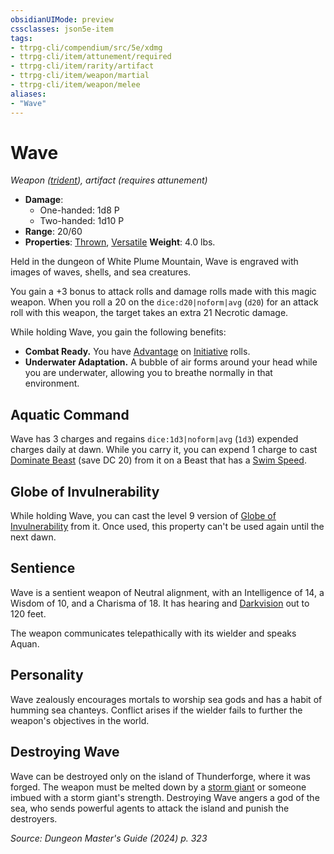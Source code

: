 ```yaml
---
obsidianUIMode: preview
cssclasses: json5e-item
tags:
- ttrpg-cli/compendium/src/5e/xdmg
- ttrpg-cli/item/attunement/required
- ttrpg-cli/item/rarity/artifact
- ttrpg-cli/item/weapon/martial
- ttrpg-cli/item/weapon/melee
aliases: 
- "Wave"
---
```

# Wave
*Weapon ([trident](3-Compendium/items/trident-xphb.md)), artifact (requires attunement)*  


- **Damage**:
  - One-handed: 1d8 P
  - Two-handed: 1d10 P
- **Range**: 20/60
- **Properties**: [Thrown](3-Compendium/rules/item-properties.md#Thrown), [Versatile](3-Compendium/rules/item-properties.md#Versatile)
**Weight**: 4.0 lbs.

Held in the dungeon of White Plume Mountain, Wave is engraved with images of waves, shells, and sea creatures.

You gain a +3 bonus to attack rolls and damage rolls made with this magic weapon. When you roll a 20 on the `dice:d20|noform|avg` (`d20`) for an attack roll with this weapon, the target takes an extra 21 Necrotic damage.

While holding Wave, you gain the following benefits:

- **Combat Ready.** You have [Advantage](3-Compendium/rules/variant-rules/advantage-xphb.md) on [Initiative](3-Compendium/rules/variant-rules/initiative-xphb.md) rolls.  
- **Underwater Adaptation.** A bubble of air forms around your head while you are underwater, allowing you to breathe normally in that environment.  

## Aquatic Command

Wave has 3 charges and regains `dice:1d3|noform|avg` (`1d3`) expended charges daily at dawn. While you carry it, you can expend 1 charge to cast [Dominate Beast](3-Compendium/spells/dominate-beast-xphb.md) (save DC 20) from it on a Beast that has a [Swim Speed](3-Compendium/rules/variant-rules/swim-speed-xphb.md).

## Globe of Invulnerability

While holding Wave, you can cast the level 9 version of [Globe of Invulnerability](3-Compendium/spells/globe-of-invulnerability-xphb.md) from it. Once used, this property can't be used again until the next dawn.

## Sentience

Wave is a sentient weapon of Neutral alignment, with an Intelligence of 14, a Wisdom of 10, and a Charisma of 18. It has hearing and [Darkvision](3-Compendium/rules/senses.md#Darkvision) out to 120 feet.

The weapon communicates telepathically with its wielder and speaks Aquan.

## Personality

Wave zealously encourages mortals to worship sea gods and has a habit of humming sea chanteys. Conflict arises if the wielder fails to further the weapon's objectives in the world.

## Destroying Wave

Wave can be destroyed only on the island of Thunderforge, where it was forged. The weapon must be melted down by a [storm giant](3-Compendium/bestiary/giant/storm-giant-xmm.md) or someone imbued with a storm giant's strength. Destroying Wave angers a god of the sea, who sends powerful agents to attack the island and punish the destroyers.

*Source: Dungeon Master's Guide (2024) p. 323*